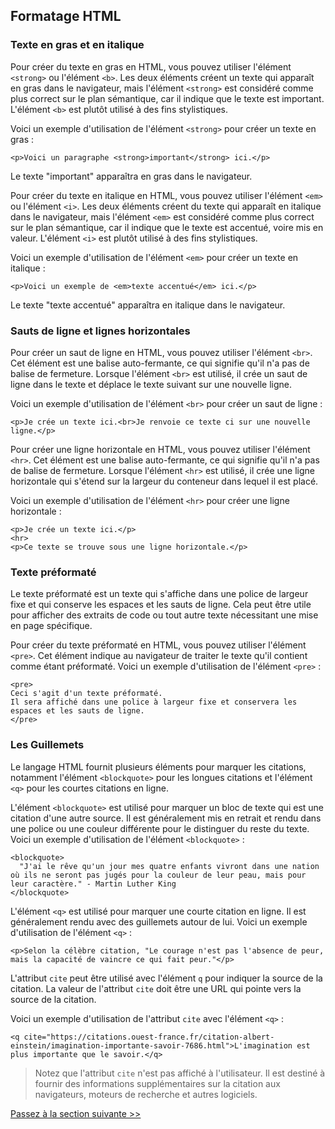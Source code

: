 ## Formatage HTML

### Texte en gras et en italique

Pour créer du texte en gras en HTML, vous pouvez utiliser l'élément `<strong>` ou l'élément `<b>`. Les deux éléments créent un texte qui apparaît en gras dans le navigateur, mais l'élément `<strong>` est considéré comme plus correct sur le plan sémantique, car il indique que le texte est important. L'élément `<b>` est plutôt utilisé à des fins stylistiques.

Voici un exemple d'utilisation de l'élément `<strong>` pour créer un texte en gras :

```
<p>Voici un paragraphe <strong>important</strong> ici.</p>
```

Le texte "important" apparaîtra en gras dans le navigateur.

Pour créer du texte en italique en HTML, vous pouvez utiliser l'élément `<em>` ou l'élément `<i>`. Les deux éléments créent du texte qui apparaît en italique dans le navigateur, mais l'élément `<em>` est considéré comme plus correct sur le plan sémantique, car il indique que le texte est accentué, voire mis en valeur. L'élément `<i>` est plutôt utilisé à des fins stylistiques.

Voici un exemple d'utilisation de l'élément `<em>` pour créer un texte en italique :

```
<p>Voici un exemple de <em>texte accentué</em> ici.</p>
```

Le texte "texte accentué" apparaîtra en italique dans le navigateur.

### Sauts de ligne et lignes horizontales

Pour créer un saut de ligne en HTML, vous pouvez utiliser l'élément `<br>`. Cet élément est une balise auto-fermante, ce qui signifie qu'il n'a pas de balise de fermeture. Lorsque l'élément `<br>` est utilisé, il crée un saut de ligne dans le texte et déplace le texte suivant sur une nouvelle ligne.

Voici un exemple d'utilisation de l'élément `<br>` pour créer un saut de ligne :

```
<p>Je crée un texte ici.<br>Je renvoie ce texte ci sur une nouvelle ligne.</p>
```

Pour créer une ligne horizontale en HTML, vous pouvez utiliser l'élément `<hr>`. Cet élément est une balise auto-fermante, ce qui signifie qu'il n'a pas de balise de fermeture. Lorsque l'élément `<hr>` est utilisé, il crée une ligne horizontale qui s'étend sur la largeur du conteneur dans lequel il est placé.

Voici un exemple d'utilisation de l'élément `<hr>` pour créer une ligne horizontale :

```
<p>Je crée un texte ici.</p>
<hr>
<p>Ce texte se trouve sous une ligne horizontale.</p>
```

### Texte préformaté

Le texte préformaté est un texte qui s'affiche dans une police de largeur fixe et qui conserve les espaces et les sauts de ligne. Cela peut être utile pour afficher des extraits de code ou tout autre texte nécessitant une mise en page spécifique.

Pour créer du texte préformaté en HTML, vous pouvez utiliser l'élément `<pre>`. Cet élément indique au navigateur de traiter le texte qu'il contient comme étant préformaté. Voici un exemple d'utilisation de l'élément `<pre>` :

```
<pre>
Ceci s'agit d'un texte préformaté.
Il sera affiché dans une police à largeur fixe et conservera les espaces et les sauts de ligne.
</pre>
```

### Les Guillemets

Le langage HTML fournit plusieurs éléments pour marquer les citations, notamment l'élément `<blockquote>` pour les longues citations et l'élément `<q>` pour les courtes citations en ligne.

L'élément `<blockquote>` est utilisé pour marquer un bloc de texte qui est une citation d'une autre source. Il est généralement mis en retrait et rendu dans une police ou une couleur différente pour le distinguer du reste du texte. Voici un exemple d'utilisation de l'élément `<blockquote>` :

```
<blockquote>
  "J'ai le rêve qu'un jour mes quatre enfants vivront dans une nation où ils ne seront pas jugés pour la couleur de leur peau, mais pour leur caractère." - Martin Luther King
</blockquote>
```

L'élément `<q>` est utilisé pour marquer une courte citation en ligne. Il est généralement rendu avec des guillemets autour de lui. Voici un exemple d'utilisation de l'élément `<q>` :

```
<p>Selon la célèbre citation, "Le courage n'est pas l'absence de peur, mais la capacité de vaincre ce qui fait peur."</p>
```

L'attribut `cite` peut être utilisé avec l'élément `q` pour indiquer la source de la citation. La valeur de l'attribut `cite` doit être une URL qui pointe vers la source de la citation.

Voici un exemple d'utilisation de l'attribut `cite` avec l'élément `<q>` :

```
<q cite="https://citations.ouest-france.fr/citation-albert-einstein/imagination-importante-savoir-7686.html">L'imagination est plus importante que le savoir.</q>
```

> Notez que l'attribut `cite` n'est pas affiché à l'utilisateur. Il est destiné à fournir des informations supplémentaires sur la citation aux navigateurs, moteurs de recherche et autres logiciels.

[Passez à la section suivante >>](https://github.com/Le-BootCamp-Grow/supports-de-cours/blob/main/notes-de-cours/niveau-d-entree/developpeur-web/semaine_2_jour_1/3_commentaires.md)